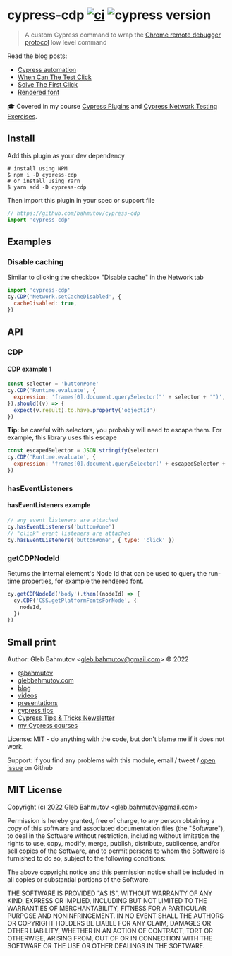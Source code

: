 # cypress-cdp [![ci](https://github.com/bahmutov/cypress-cdp/actions/workflows/ci.yml/badge.svg?branch=main&event=push)](https://github.com/bahmutov/cypress-cdp/actions/workflows/ci.yml) ![cypress version](https://img.shields.io/badge/cypress-13.6.2-brightgreen)

> A custom Cypress command to wrap the [Chrome remote debugger protocol](https://chromedevtools.github.io/devtools-protocol/) low level command

Read the blog posts:

- [Cypress automation](https://glebbahmutov.com/blog/cypress-automation/)
- [When Can The Test Click](https://glebbahmutov.com/blog/when-can-the-test-click/)
- [Solve The First Click](https://glebbahmutov.com/blog/solve-the-first-click/)
- [Rendered font](https://glebbahmutov.com/blog/rendered-font/)

🎓 Covered in my course [Cypress Plugins](https://cypress.tips/courses/cypress-plugins) and [Cypress Network Testing Exercises](https://cypress.tips/courses/network-testing).

## Install

Add this plugin as your dev dependency

```
# install using NPM
$ npm i -D cypress-cdp
# or install using Yarn
$ yarn add -D cypress-cdp
```

Then import this plugin in your spec or support file

```js
// https://github.com/bahmutov/cypress-cdp
import 'cypress-cdp'
```

## Examples

### Disable caching

Similar to clicking the checkbox "Disable cache" in the Network tab

```js
import 'cypress-cdp'
cy.CDP('Network.setCacheDisabled', {
  cacheDisabled: true,
})
```

## API

### CDP

#### CDP example 1

```js
const selector = 'button#one'
cy.CDP('Runtime.evaluate', {
  expression: 'frames[0].document.querySelector("' + selector + '")',
}).should((v) => {
  expect(v.result).to.have.property('objectId')
})
```

**Tip:** be careful with selectors, you probably will need to escape them. For example, this library uses this escape

```js
const escapedSelector = JSON.stringify(selector)
cy.CDP('Runtime.evaluate', {
  expression: 'frames[0].document.querySelector(' + escapedSelector + ')',
})
```

### hasEventListeners

#### hasEventListeners example

```js
// any event listeners are attached
cy.hasEventListeners('button#one')
// "click" event listeners are attached
cy.hasEventListeners('button#one', { type: 'click' })
```

### getCDPNodeId

Returns the internal element's Node Id that can be used to query the run-time properties, for example the rendered font.

```js
cy.getCDPNodeId('body').then((nodeId) => {
  cy.CDP('CSS.getPlatformFontsForNode', {
    nodeId,
  })
})
```

## Small print

Author: Gleb Bahmutov &lt;gleb.bahmutov@gmail.com&gt; &copy; 2022

- [@bahmutov](https://twitter.com/bahmutov)
- [glebbahmutov.com](https://glebbahmutov.com)
- [blog](https://glebbahmutov.com/blog)
- [videos](https://www.youtube.com/glebbahmutov)
- [presentations](https://slides.com/bahmutov)
- [cypress.tips](https://cypress.tips)
- [Cypress Tips & Tricks Newsletter](https://cypresstips.substack.com/)
- [my Cypress courses](https://cypress.tips/courses)

License: MIT - do anything with the code, but don't blame me if it does not work.

Support: if you find any problems with this module, email / tweet /
[open issue](https://github.com/bahmutov/cypress-cdp/issues) on Github

## MIT License

Copyright (c) 2022 Gleb Bahmutov &lt;gleb.bahmutov@gmail.com&gt;

Permission is hereby granted, free of charge, to any person
obtaining a copy of this software and associated documentation
files (the "Software"), to deal in the Software without
restriction, including without limitation the rights to use,
copy, modify, merge, publish, distribute, sublicense, and/or sell
copies of the Software, and to permit persons to whom the
Software is furnished to do so, subject to the following
conditions:

The above copyright notice and this permission notice shall be
included in all copies or substantial portions of the Software.

THE SOFTWARE IS PROVIDED "AS IS", WITHOUT WARRANTY OF ANY KIND,
EXPRESS OR IMPLIED, INCLUDING BUT NOT LIMITED TO THE WARRANTIES
OF MERCHANTABILITY, FITNESS FOR A PARTICULAR PURPOSE AND
NONINFRINGEMENT. IN NO EVENT SHALL THE AUTHORS OR COPYRIGHT
HOLDERS BE LIABLE FOR ANY CLAIM, DAMAGES OR OTHER LIABILITY,
WHETHER IN AN ACTION OF CONTRACT, TORT OR OTHERWISE, ARISING
FROM, OUT OF OR IN CONNECTION WITH THE SOFTWARE OR THE USE OR
OTHER DEALINGS IN THE SOFTWARE.
